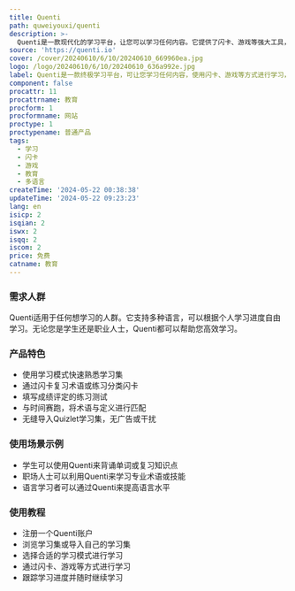 ```yaml
---
title: Quenti
path: quweiyouxi/quenti
description: >-
  Quenti是一款现代化的学习平台，让您可以学习任何内容。它提供了闪卡、游戏等强大工具，帮助您开始学习并掌握知识。Quenti支持从Quizlet导入学习集，支持100多种语言，智能分析学习集并提供更好的学习体验。
source: 'https://quenti.io'
cover: /cover/20240610/6/10/20240610_669960ea.jpg
logo: /logo/20240610/6/10/20240610_636a992e.jpg
label: Quenti是一款终极学习平台，可让您学习任何内容，使用闪卡、游戏等方式进行学习，无广告干扰。
component: false
procattr: 11
procattrname: 教育
procform: 1
procformname: 网站
proctype: 1
proctypename: 普通产品
tags:
  - 学习
  - 闪卡
  - 游戏
  - 教育
  - 多语言
createTime: '2024-05-22 00:38:38'
updateTime: '2024-05-22 09:23:23'
lang: en
isicp: 2
isqian: 2
iswx: 2
isqq: 2
iscom: 2
price: 免费
catname: 教育
---
```




### 需求人群
Quenti适用于任何想学习的人群。它支持多种语言，可以根据个人学习进度自由学习。无论您是学生还是职业人士，Quenti都可以帮助您高效学习。

### 产品特色
* 使用学习模式快速熟悉学习集
* 通过闪卡复习术语或练习分类闪卡
* 填写成绩评定的练习测试
* 与时间赛跑，将术语与定义进行匹配
* 无缝导入Quizlet学习集，无广告或干扰

### 使用场景示例
* 学生可以使用Quenti来背诵单词或复习知识点
* 职场人士可以利用Quenti来学习专业术语或技能
* 语言学习者可以通过Quenti来提高语言水平

### 使用教程
* 注册一个Quenti账户
* 浏览学习集或导入自己的学习集
* 选择合适的学习模式进行学习
* 通过闪卡、游戏等方式进行学习
* 跟踪学习进度并随时继续学习

  
